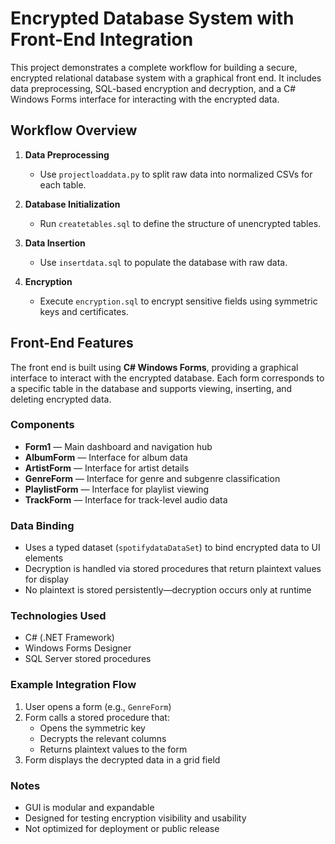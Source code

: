 # Encrypted Database System with Front-End Integration

This project demonstrates a complete workflow for building a secure, encrypted relational database system with a graphical front end. It includes data preprocessing, SQL-based encryption and decryption, and a C# Windows Forms interface for interacting with the encrypted data.

##  Workflow Overview

1. **Data Preprocessing**
   - Use `projectloaddata.py` to split raw data into normalized CSVs for each table.

2. **Database Initialization**
   - Run `createtables.sql` to define the structure of unencrypted tables.

3. **Data Insertion**
   - Use `insertdata.sql` to populate the database with raw data.

4. **Encryption**
   - Execute `encryption.sql` to encrypt sensitive fields using symmetric keys and certificates.

## Front-End Features

The front end is built using **C# Windows Forms**, providing a graphical interface to interact with the encrypted database. Each form corresponds to a specific table in the database and supports viewing, inserting, and deleting encrypted data.

### Components

- **Form1** — Main dashboard and navigation hub
- **AlbumForm** — Interface for album data
- **ArtistForm** — Interface for artist details
- **GenreForm** — Interface for genre and subgenre classification
- **PlaylistForm** — Interface for playlist viewing
- **TrackForm** — Interface for track-level audio data

### Data Binding

- Uses a typed dataset (`spotifydataDataSet`) to bind encrypted data to UI elements
- Decryption is handled via stored procedures that return plaintext values for display
- No plaintext is stored persistently—decryption occurs only at runtime

### Technologies Used

- C# (.NET Framework)
- Windows Forms Designer
- SQL Server stored procedures

### Example Integration Flow

1. User opens a form (e.g., `GenreForm`)
2. Form calls a stored procedure that:
   - Opens the symmetric key
   - Decrypts the relevant columns
   - Returns plaintext values to the form
3. Form displays the decrypted data in a grid field

### Notes

- GUI is modular and expandable
- Designed for testing encryption visibility and usability
- Not optimized for deployment or public release
